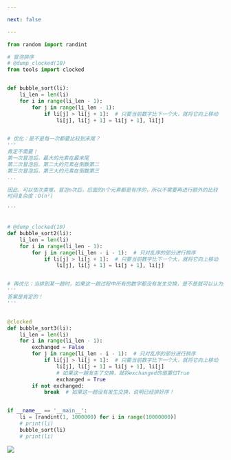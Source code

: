 ```yaml
---

next: false

---
```




<BlogInfo id="1361" title="别小瞧冒泡排序，优化一下不也挺快的嘛？" author="白日梦想猿" pv=0 read_times=0 pre_cost_time="43" category="排序算法" tag_list="['冒泡排序', '              排序算法']" create_time="2022.04.27 18:49:34.548104" update_time="2022.04.27 18:49:34" />

```python
from random import randint

# 冒泡排序
# @dump_clocked(10)
from tools import clocked


def bubble_sort(li):
    li_len = len(li)
    for i in range(li_len - 1):
        for j in range(li_len - 1):
            if li[j] > li[j + 1]:  # 只要当前数字比下一个大，就将它向上移动
                li[j], li[j + 1] = li[j + 1], li[j]


# 优化：是不是每一次都要比较到末尾？
'''
肯定不需要！
第一次冒泡后，最大的元素在最末尾
第二次冒泡后，第二大的元素在倒数第二
第三次冒泡后，第三大的元素在倒数第三
...

因此，可以依次类推，冒泡n次后，后面的n个元素都是有序的，所以不需要再进行额外的比较
时间复杂度：O(n²)

'''


# @dump_clocked(10)
def bubble_sort2(li):
    li_len = len(li)
    for i in range(li_len - 1):
        for j in range(li_len - i - 1):  # 只对乱序的部分进行排序
            if li[j] > li[j + 1]:  # 只要当前数字比下一个大，就将它向上移动
                li[j], li[j + 1] = li[j + 1], li[j]


# 再优化：当排到某一趟时，如果这一趟过程中所有的数字都没有发生交换，是不是就可以认为列表是已经排好序了？
'''
答案是肯定的！
'''


@clocked
def bubble_sort3(li):
    li_len = len(li)
    for i in range(li_len - 1):
        exchanged = False
        for j in range(li_len - i - 1):  # 只对乱序的部分进行排序
            if li[j] > li[j + 1]:  # 只要当前数字比下一个大，就将它向上移动
                li[j], li[j + 1] = li[j + 1], li[j]
                # 如果这一趟发生了交换，就将exchanged的值置位True
                exchanged = True
        if not exchanged:
            break  # 如果这一趟没有发生交换，说明已经排好序！


if __name__ == '__main__':
    li = [randint(1, 1000000) for i in range(10000000)]
    # print(li)
    bubble_sort(li)
    # print(li)

```

![](http://www.lll.plus/media/image/2022/04/27/image-20220427184920-2.png)











<ActionBox />

